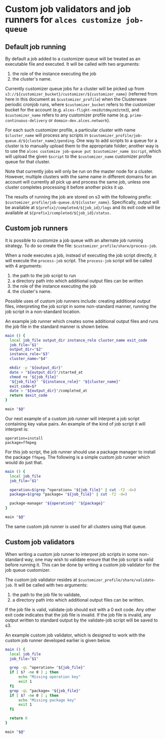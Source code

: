 # Custom job validators and job runners for `alces customize job-queue`

## Default job running

By default a job added to a customizer queue will be treated as an executable
file and executed.  It will be called with two arguments:

 1. the role of the instance executing the job
 2. the cluster's name.

Currently customizer queue jobs for a cluster will be picked up from
`s3://${customizer_bucket}/customizer/${customizer_name}` (referred from here
in this document as `$customizer_profile`) when the Clusterware periodic
cronjob runs, where `$customizer_bucket` refers to the customizer bucket for
the account (e.g. `alces-flight-nmi0ztdmyzm3ztm3`), and `$customizer_name`
refers to any customizer profile name (e.g.  `prime-continuous-delivery` or
`domain-dev.alces.network`).

For each such customizer profile, a particular cluster with name
`$cluster_name` will process any scripts in
`$customizer_profile/job-queue.d/${cluster_name}/pending`. One way to add
scripts to a queue for a cluster is to manually upload them to the appropriate
folder; another way is to use the `alces customize job-queue put
$customizer_name $script`, which will upload the given `$script` to the
`$customizer_name` customizer profile queue for that cluster.

Note that currently jobs will only be run on the master node for a cluster.
However, multiple clusters with the same name in different domains for an
account will currently all pick up and process the same job, unless one cluster
completes processing it before another picks it up.

The results of running the job are stored on s3 with the following prefix:
`$customizer_profile/job-queue.d/${cluster_name}`. Specifically, output will
be available at `${prefix}/completed/${job_id}/logs` and its exit code will be
available at `${prefix}/completed/${job_id}/status.`

## Custom job runners

It is possible to customize a job queue with an alternate job running strategy.
To do so create the file: `$customizer_profile/share/process-job`.

When a node executes a job, instead of executing the job script directly, it
will execute the `process-job` script.  The `process-job` script will be called
with 4 arguments:

 1. the path to the job script to run
 2. a directory path into which additional output files can be written
 3. the role of the instance executing the job
 4. the cluster's name.

Possible uses of custom job runners include: creating additional output files,
interpreting the job script in some non-standard manner, running the job script
in a non-standard location.

An example job runner which creates some additional output files and runs the
job file in the standard manner is shown below.

```bash
main () {
  local job_file output_dir instance_role cluster_name exit_code
  job_file="$1"
  output_dir="$2"
  instance_role="$3"
  cluster_name="$4"

  mkdir -p "${output_dir}"
  date > "${output_dir}"/started_at
  chmod +x "${job_file}"
  "${job_file}" "${instance_role}" "${cluster_name}"
  exit_code=$?
  date > "${output_dir}"/completed_at
  return $exit_code
}

main "$@"
```

Our next example of a custom job runner will interpret a job script containing
key value pairs.  An example of the kind of job script it will interpret is:

```
operation=install
package=ffmpeg
```

For this job script, the job runner should use a package manager to install the
package `ffmpeg`.  The following is a simple custom job runner which would do
just that.

```bash
main () {
  local job_file
  job_file="$1"

  operation=$(grep ^operation= "${job_file}" | cut -f2 -d=)
  package=$(grep ^package= "${job_file}" | cut -f2 -d=)

  package-manager "${operation}" "${package}"
}

main "$@"
```

The same custom job runner is used for all clusters using that queue.


## Custom job validators

When writing a custom job runner to interpret job scripts in some non-standard
way, one may wish to validate ensure that the job script is valid before
running it.  This can be done by writing a custom job validator for the job
queue customizer.

The custom job validator resides at `$customizer_profile/share/validate-job`.
It will be called with two arguments:

 1. the path to the job file to validate,
 2. a directory path into which additional output files can be written.

If the job file is valid, validate-job should exit with a 0 exit code.  Any
other exit code indicates that the job file is invalid.  If the job file is
invalid, any output written to standard output by the validate-job script will
be saved to s3.

An example custom job validator, which is designed to work with the custom job
runner developed earlier is given below.

```bash
main () {
  local job_file
  job_file="$1"

  grep -qL ^operation= "${job_file}" 
  if [ $? -ne 0 ] ; then
      echo "Missing operation key"
      exit 1
  fi
  grep -qL ^package= "${job_file}" 
  if [ $? -ne 0 ] ; then
      echo "Missing package key"
      exit 1
  fi

  return 0
}

main "$@"
```
